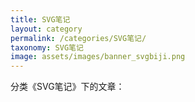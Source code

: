 ```yaml
---
title: SVG笔记
layout: category
permalink: /categories/SVG笔记/
taxonomy: SVG笔记
image: assets/images/banner_svgbiji.png
---
```


分类《SVG笔记》下的文章：